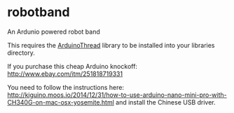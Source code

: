 # robotband
An Ardunio powered robot band

This requires the [ArduinoThread](https://github.com/ivanseidel/ArduinoThread) library to be installed into your libraries directory.

If you purchase this cheap Arduino knockoff: http://www.ebay.com/itm/251818719331

You need to follow the instructions here: http://kiguino.moos.io/2014/12/31/how-to-use-arduino-nano-mini-pro-with-CH340G-on-mac-osx-yosemite.html and install the Chinese USB driver.

